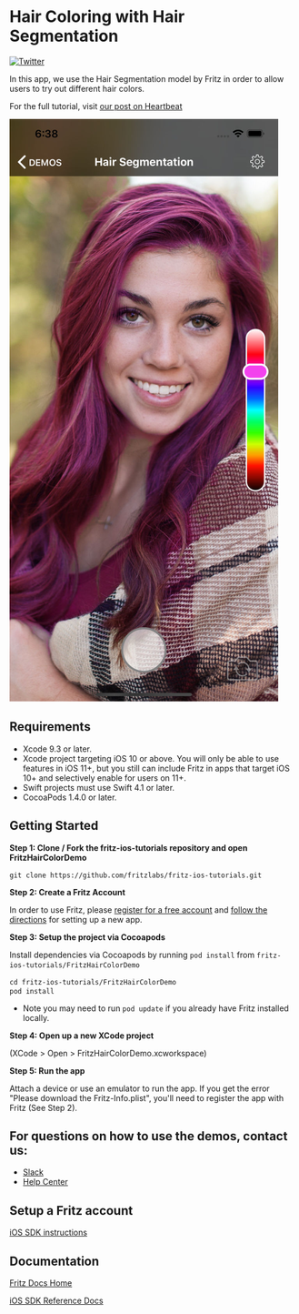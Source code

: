 # Hair Coloring with Hair Segmentation

[![Twitter](https://img.shields.io/badge/twitter-@fritzlabs-blue.svg?style=flat)](http://twitter.com/fritzlabs)

In this app, we use the Hair Segmentation model by Fritz in order to allow users to try out different hair colors.

For the full tutorial, visit [our post on Heartbeat](https://heartbeat.fritz.ai/try-on-a-new-style-build-an-ios-app-to-change-your-hair-color-with-fritz-hair-segmentation-177324b077b3)

![](images/hair_seg_ios.jpg)

## Requirements

- Xcode 9.3 or later.
- Xcode project targeting iOS 10 or above. You will only be able to use features in iOS 11+, but you still can include Fritz in apps that target iOS 10+ and selectively enable for users on 11+.
- Swift projects must use Swift 4.1 or later.
- CocoaPods 1.4.0 or later.

## Getting Started

**Step 1: Clone / Fork the fritz-ios-tutorials repository and open FritzHairColorDemo**

```
git clone https://github.com/fritzlabs/fritz-ios-tutorials.git
```

**Step 2: Create a Fritz Account**

In order to use Fritz, please [register for a free account](https://app.fritz.ai/register) and [follow the directions](https://docs.fritz.ai/quickstart.html#ios) for setting up a new app.

**Step 3: Setup the project via Cocoapods**

Install dependencies via Cocoapods by running `pod install` from `fritz-ios-tutorials/FritzHairColorDemo`

```
cd fritz-ios-tutorials/FritzHairColorDemo
pod install
```

- Note you may need to run `pod update` if you already have Fritz installed locally.

**Step 4: Open up a new XCode project**

(XCode > Open > FritzHairColorDemo.xcworkspace)

**Step 5: Run the app**

Attach a device or use an emulator to run the app. If you get the error "Please download the Fritz-Info.plist", you'll need to register the app with Fritz (See Step 2).

## For questions on how to use the demos, contact us:

- [Slack](https://heartbeat-by-fritz.slack.com/join/shared_invite/enQtMzY5OTM1MzgyODIzLTZhNTFjYmRiODU0NjZjNjJlOGRjYzI2OTIwY2M4YTBiNjM1ODU1ZmU3Y2Q2MmMzMmI2ZTIzZjQ1ZWI3NzBkZGU)
- [Help Center](https://docs.fritz.ai/help-center/index.html)

## Setup a Fritz account

[iOS SDK instructions](https://docs.fritz.ai/quickstart.html#ios)

## Documentation

[Fritz Docs Home](https://docs.fritz.ai/)

[iOS SDK Reference Docs](https://docs.fritz.ai/iOS/latest/index.html)

